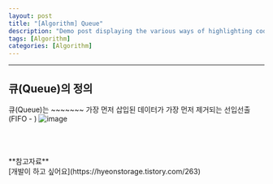 ```yaml
---
layout: post
title: "[Algorithm] Queue"
description: "Demo post displaying the various ways of highlighting code in Markdown."
tags: [Algorithm]
categories: [Algorithm]
---
```


------------------------------------------------------------------------------------------------------------

## 큐(Queue)의 정의
큐(Queue)는 ~~~~~~~
가장 먼저 삽입된 데이터가 가장 먼저 제거되는 선입선출(FIFO - )
![image](https://user-images.githubusercontent.com/52437364/82183351-c4530600-9920-11ea-999f-651fcd5fff9d.png)



<br/>
<br/>
<br/>
**참고자료**<br/>
[개발이 하고 싶어요](https://hyeonstorage.tistory.com/263)
